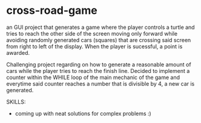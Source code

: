 # cross-road-game
an GUI project that generates a game where the player controls a turtle and tries to reach the other side of the screen moving only forward while avoiding randomly generated cars (squares) that are crossing said screen from right to left of the display. When the player is sucessful, a point is awarded.

Challenging project regarding on how to generate a reasonable amount of cars while the player tries to reach the finish line. Decided to implement a counter within the WHILE loop of the main mechanic of the game and everytime said counter reaches a number that is divisible by 4, a new car is generated.

SKILLS:
  - coming up with neat solutions for complex problems :)
